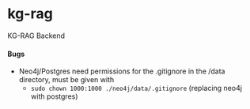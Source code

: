 # kg-rag
KG-RAG Backend


#### Bugs
- Neo4j/Postgres need permissions for the .gitignore in the /data directory, must be given with
  - `sudo chown 1000:1000 ./neo4j/data/.gitignore` (replacing neo4j with postgres)
